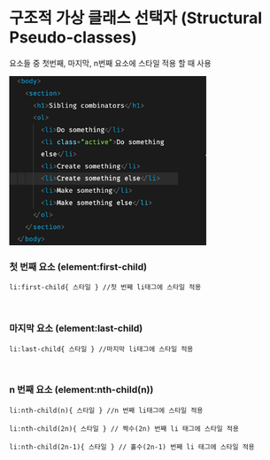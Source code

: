 # 구조적 가상 클래스 선택자 (Structural Pseudo-classes)

요소들 중 첫번째, 마지막, n번째 요소에 스타일 적용 할 때 사용

![](./캡처.PNG)

### 첫 번째 요소 (element:first-child)

```
li:first-child{ 스타일 } //첫 번째 li태그에 스타일 적용
```

<br>

### 마지막 요소 (element:last-child)

```
li:last-child{ 스타일 } //마지막 li태그에 스타일 적용
```

<br>

### n 번째 요소 (element:nth-child(n))

```
li:nth-child(n){ 스타일 } //n 번째 li태그에 스타일 적용

li:nth-child(2n){ 스타일 } // 짝수(2n) 번째 li 태그에 스타일 적용

li:nth-child(2n-1){ 스타일 } // 홀수(2n-1) 번째 li 태그에 스타일 적용
```
